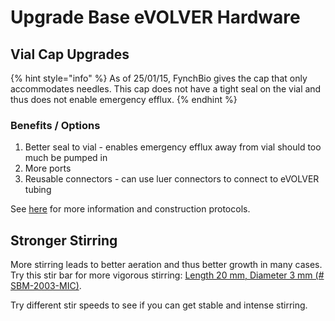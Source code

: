 # Upgrade Base eVOLVER Hardware

## Vial Cap Upgrades

{% hint style="info" %}
As of 25/01/15, FynchBio gives the cap that only accommodates needles. This cap does not have a tight seal on the vial and thus does not enable emergency efflux.
{% endhint %}

### Benefits / Options

1. Better seal to vial - enables emergency efflux away from vial should too much be pumped in
2. More ports
3. Reusable connectors - can use luer connectors to connect to eVOLVER tubing

See [here](../hardware/vial-caps/) for more information and construction protocols.

## Stronger Stirring

More stirring leads to better aeration and thus better growth in many cases. Try this stir bar for more vigorous stirring: [Length 20 mm, Diameter 3 mm (# SBM-2003-MIC)](https://www.stirbars.com/list.php?category=Stir%20Bars\&subCat=Micro%20PTFE\&sessionID=eel7i7mvvdo1r965d2dp0e6le0).

Try different stir speeds to see if you can get stable and intense stirring.
